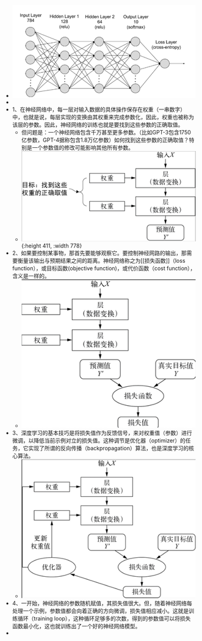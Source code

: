 - ![image.png](../assets/image_1697466103850_0.png)
-
- 1、在神经网络中，每一层对输入数据的具体操作保存在权重（一串数字）中，也就是说，每层实现的变换由其权重来完成参数化，因此，权重也被称为该层的参数。因此，神经网络的训练也就是要找到这些参数的正确取值。
	- 但问题是：一个神经网络包含千万甚至更多参数。（比如GPT-3包含1750亿参数，GPT-4据称包含1.8万亿参数）如何找到这些参数的正确取值？特别是一个参数值的修改可能影响其他所有参数。
	- ![Screenshot 2023-10-07 at 16.00.22.png](../assets/Screenshot_2023-10-07_at_16.00.22_1696667911067_0.png){:height 411, :width 778}
- 2、如果要控制某事物，那首先要能够观察它。要控制神经网路的输出，那需要衡量该输出与预期结果之间的距离。神经网络称之为[[损失函数]]（loss function），或目标函数(objective function)，或代价函数（cost function），含义是一样的。
	- ![Screenshot 2023-10-07 at 16.02.23.png](../assets/Screenshot_2023-10-07_at_16.02.23_1696668520615_0.png)
- 3、深度学习的基本技巧是将损失值作为反馈信号，来对权重值（参数）进行微调，以降低当前示例对立的损失值。这种调节是优化器（optimizer）的任务，它实现了所谓的反向传播（backpropagation）算法，也是深度学习的核心算法。
	- ![Screenshot 2023-10-07 at 16.03.16.png](../assets/Screenshot_2023-10-07_at_16.03.16_1696668752491_0.png)
- 4、一开始，神经网络的参数随机赋值，其损失值很大。但，随着神经网络每处理一个示例，参数值都会向着正确的方向微调，损失值相应减小。这就是训练循环（training loop），这种循环足够多的次数，得到的参数值可以将损失函数最小化，这也就训练出了一个好的神经网络模型。
-